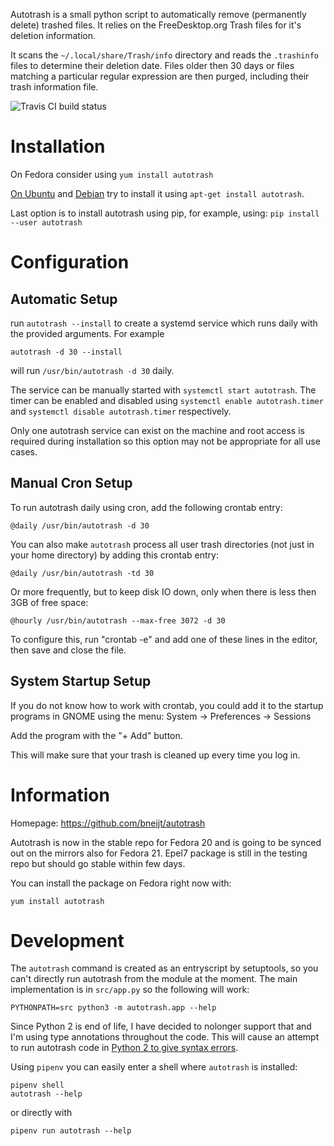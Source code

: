 Autotrash is a small python script to automatically remove
(permanently delete) trashed files. It relies on the FreeDesktop.org
Trash files for it's deletion information.

It scans the `~/.local/share/Trash/info` directory and reads the `.trashinfo`
files to determine their deletion date. Files older then 30 days or files
matching a particular regular expression are then purged, including their
trash information file.

![Travis CI build status](https://api.travis-ci.org/bneijt/autotrash.svg)

Installation
============

On Fedora consider using `yum install autotrash`

[On Ubuntu](http://packages.ubuntu.com/trusty/autotrash) and [Debian](https://packages.debian.org/search?keywords=autotrash&searchon=names&suite=stable&section=all) try to install it using `apt-get install autotrash`.

Last option is to install autotrash using pip, for example, using: `pip install --user autotrash`


Configuration
=============

## Automatic Setup ##
run `autotrash --install` to create a systemd service which runs daily with the provided arguments. For example

    autotrash -d 30 --install

will run `/usr/bin/autotrash -d 30` daily.

The service can be manually started with `systemctl start autotrash`.
The timer can be enabled and disabled using `systemctl enable autotrash.timer` and
`systemctl disable autotrash.timer` respectively.

Only one autotrash service can exist on the machine and root access is required during installation so this option may not be appropriate for all use cases.


## Manual Cron Setup ##
To run autotrash daily using cron, add the following crontab entry:

    @daily /usr/bin/autotrash -d 30

You can also make `autotrash` process all user trash directories (not just in your home directory) by adding this crontab entry:

    @daily /usr/bin/autotrash -td 30

Or more frequently, but to keep disk IO down, only when there is less then 3GB of free space:

    @hourly /usr/bin/autotrash --max-free 3072 -d 30

To configure this, run "crontab -e" and add one of these lines in the
editor, then save and close the file.


## System Startup Setup ##
If you do not know how to work with crontab, you could add it to the startup
programs in GNOME using the menu: System -> Preferences -> Sessions

Add the program with the "+ Add" button.

This will make sure that your trash is cleaned up every time you log in.


Information
===========

Homepage: https://github.com/bneijt/autotrash

Autotrash is now in the stable repo for Fedora 20 and is going to be synced out on the mirrors also for Fedora 21.
Epel7 package is still in the testing repo but should go stable within few days.

You can install the package on Fedora right now with:

    yum install autotrash


Development
===========

The `autotrash` command is created as an entryscript by setuptools, so you can't directly run autotrash from the module at the moment. The main implementation is in `src/app.py` so the following will work:

    PYTHONPATH=src python3 -m autotrash.app --help

Since Python 2 is end of life, I have decided to nolonger support that and I'm using type annotations throughout the code. This will cause an attempt to run autotrash code in [Python 2 to give syntax errors](https://github.com/bneijt/autotrash/issues/19).

Using `pipenv` you can easily enter a shell where `autotrash` is installed:

    pipenv shell
    autotrash --help

or directly with

    pipenv run autotrash --help

